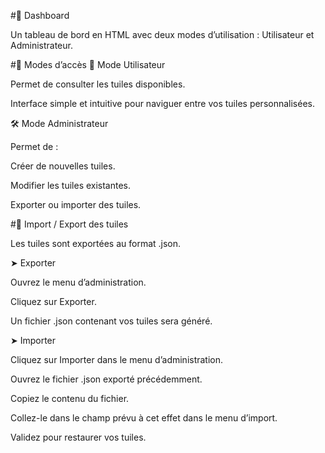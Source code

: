 #🧭 Dashboard

Un tableau de bord en HTML avec deux modes d’utilisation : Utilisateur et Administrateur.

#🔐 Modes d’accès
👤 Mode Utilisateur

Permet de consulter les tuiles disponibles.

Interface simple et intuitive pour naviguer entre vos tuiles personnalisées.

🛠️ Mode Administrateur

Permet de :

Créer de nouvelles tuiles.

Modifier les tuiles existantes.

Exporter ou importer des tuiles.

#🔄 Import / Export des tuiles

Les tuiles sont exportées au format .json.

➤ Exporter

Ouvrez le menu d’administration.

Cliquez sur Exporter.

Un fichier .json contenant vos tuiles sera généré.

➤ Importer

Cliquez sur Importer dans le menu d’administration.

Ouvrez le fichier .json exporté précédemment.

Copiez le contenu du fichier.

Collez-le dans le champ prévu à cet effet dans le menu d’import.

Validez pour restaurer vos tuiles.
